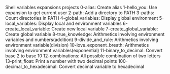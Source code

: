 Shell variables expansions projects
0-alias: Create alias
1-hello_you: Use expansion to get current user
2-path: Add a directory to PATH
3-paths: Count directories in PATH
4-global_variables: Display global environment
5-local_variables: Display local and environment variables
6-create_local_variable: Create new local variable
7-create_global_variable: Create global variable
8-true_knowledge: Arithmetics involving environment variables and numbers(addition)
9-divide_and_rule:  Arithmetics involving environment variable(division)
10-love_exponent_breath: Arithmetics involving environment variables(exponential)
11-binary_to_decimal: Convert base 2 to base 10
12-combinations: All possible combination of two letters
13-print_float: Print a number with two decimal points
100-decimal_to_hexadecimal: Convert decimal variable to hexadecimal
